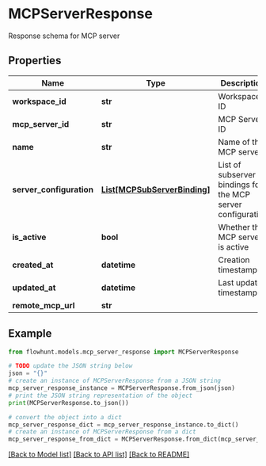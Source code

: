 # MCPServerResponse

Response schema for MCP server

## Properties

Name | Type | Description | Notes
------------ | ------------- | ------------- | -------------
**workspace_id** | **str** | Workspace ID | 
**mcp_server_id** | **str** | MCP Server ID | 
**name** | **str** | Name of the MCP server | 
**server_configuration** | [**List[MCPSubServerBinding]**](MCPSubServerBinding.md) | List of subserver bindings for the MCP server configuration | 
**is_active** | **bool** | Whether the MCP server is active | 
**created_at** | **datetime** | Creation timestamp | 
**updated_at** | **datetime** | Last update timestamp | 
**remote_mcp_url** | **str** |  | [optional] 

## Example

```python
from flowhunt.models.mcp_server_response import MCPServerResponse

# TODO update the JSON string below
json = "{}"
# create an instance of MCPServerResponse from a JSON string
mcp_server_response_instance = MCPServerResponse.from_json(json)
# print the JSON string representation of the object
print(MCPServerResponse.to_json())

# convert the object into a dict
mcp_server_response_dict = mcp_server_response_instance.to_dict()
# create an instance of MCPServerResponse from a dict
mcp_server_response_from_dict = MCPServerResponse.from_dict(mcp_server_response_dict)
```
[[Back to Model list]](../README.md#documentation-for-models) [[Back to API list]](../README.md#documentation-for-api-endpoints) [[Back to README]](../README.md)


